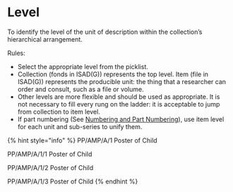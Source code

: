 # Level

To identify the level of the unit of description within the collection’s hierarchical arrangement.

Rules:

* Select the appropriate level from the picklist.
* Collection (fonds in ISAD(G)) represents the top level. Item (file in ISAD(G)) represents the producible unit: the thing that a researcher can order and consult, such as a file or volume.
* Other levels are more flexible and should be used as appropriate. It is not necessary to fill every rung on the ladder: it is acceptable to jump from collection to item level.
* If part numbering (See [Numbering and Part Numbering](../../../current-system-guidelines/archive-cataloguing/identity/broken-reference/)), use item level for each unit and sub-series to unify them.

{% hint style="info" %}
PP/AMP/A/1 Poster of Child

PP/AMP/A/1/1 Poster of Child

PP/AMP/A/1/2 Poster of Child

PP/AMP/A/1/3 Poster of Child
{% endhint %}
